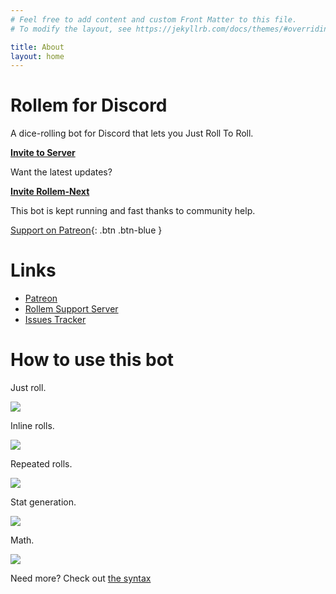 ```yaml
---
# Feel free to add content and custom Front Matter to this file.
# To modify the layout, see https://jekyllrb.com/docs/themes/#overriding-theme-defaults

title: About
layout: home
---
```

# Rollem for Discord
A dice-rolling bot for Discord that lets you Just Roll To Roll.

[**Invite to Server**](/invite/ "color:primary")

Want the latest updates?

[**Invite Rollem-Next**](/invite/next/ "color:secondary")

This bot is kept running and fast thanks to community help.

[Support on Patreon](https://patreon.com/david_does){: .btn .btn-blue }

# Links

* [Patreon](https://patreon.com/david_does)
* [Rollem Support Server](https://discord.gg/VhYX9u7)
* [Issues Tracker](https://github.com/lemtzas/rollem-discord/issues)

# How to use this bot

Just roll.

![](/assets/just-roll.png)

Inline rolls.

![](/assets/inline-rolls.png)

Repeated rolls.

![](/assets/repeated-rolls.png)

Stat generation.

![](/assets/stat-generation.png)

Math.

![](/assets/math.png)

Need more? Check out [the syntax](./syntax)
